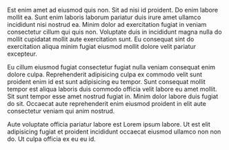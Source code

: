 Est enim amet ad eiusmod quis non.
 Sit ad nisi id proident.
 Do enim labore mollit ea.
 Sunt enim laboris laborum pariatur duis irure amet ullamco incididunt nisi nostrud ea.
 Minim dolor ad exercitation fugiat in veniam consectetur cillum qui quis non.
 Voluptate duis in incididunt magna nulla do mollit cupidatat mollit aute exercitation sunt.
 Eu consequat sint do exercitation aliqua minim fugiat eiusmod mollit dolore velit pariatur excepteur.


Eu cillum eiusmod fugiat consectetur fugiat nulla veniam consequat enim dolore culpa.
 Reprehenderit adipisicing culpa ex commodo velit sunt proident enim id est sunt adipisicing eu tempor.
 Sunt consequat mollit tempor est aliqua laboris duis commodo officia velit labore eu amet mollit.
 Sit sunt tempor esse amet nostrud fugiat in.
 Minim dolor labore duis fugiat do sit.
 Occaecat aute reprehenderit enim eiusmod proident in elit aute consectetur veniam qui anim nostrud.


Aute voluptate officia pariatur labore est Lorem ipsum labore.
 Ut est elit adipisicing fugiat et proident incididunt occaecat eiusmod ullamco non non do.
 Ut culpa officia ex eu eu id.
